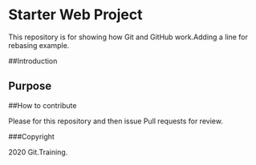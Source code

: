 # Starter Web Project

This repository is for showing how Git and GitHub work.Adding a line for rebasing example.

##Introduction

## Purpose

##How to contribute

Please for this repository and then issue Pull requests
for review.

###Copyright

2020 Git.Training.